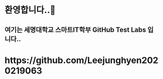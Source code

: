 ### <h1>환영합니다..👋</h1>

<h2>여기는 세명대학교 스마트IT학부 GitHub Test Labs 입니다..</h2>

<!DOCTYPE html>
<html lang="en">
<head>
    <meta charset="UTF-8">
    <meta http-equiv="X-UA-Compatible" content="IE=edge">
    <meta name="viewport" content="width=h1, initial-scale=1.0">
    <title>Document</title>
</head>
<body>
    <h1>https://github.com/Leejunghyen2020219063</h1>
    <img src="https://img.shields.io/badge/Scss-green?style=flat&logo=Sass&logoColor=CC6699" alt="" srcset="">
    <img src="https://img.shields.io/badge/mysql-%2300f.svg?style=for-the-badge&logo=mysql&logoColor=white" alt="" srcset="">
    <img src="https://github-readme-stats.vercel.app/api?username=Leejunghyen2020219063&show_icons=true&theme=radical" alt="" srcset="">
</body>
</html>


